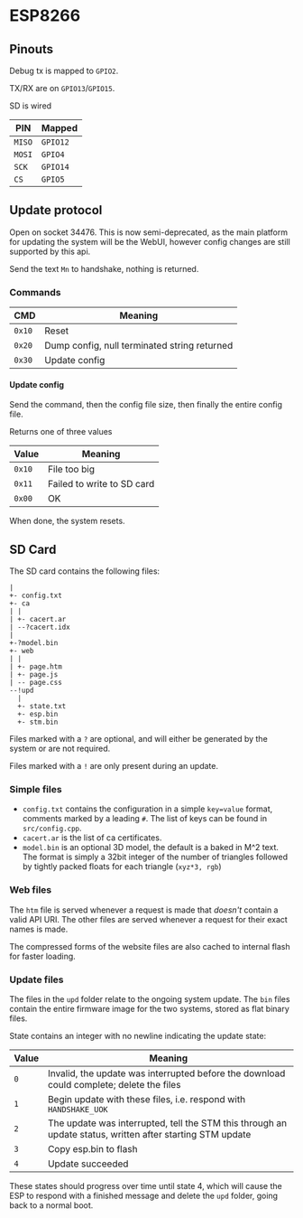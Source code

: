 # ESP8266

## Pinouts

Debug tx is mapped to `GPIO2`.

TX/RX are on `GPIO13`/`GPIO15`.

SD is wired

| PIN | Mapped |
| --- | ------ |
| `MISO` | `GPIO12` |
| `MOSI` | `GPIO4` |
| `SCK` | `GPIO14` |
| `CS`  | `GPIO5` |

## Update protocol

Open on socket 34476.
This is now semi-deprecated, as the main platform for updating the system will be the WebUI, however config changes are still supported by this api.

Send the text `Mn` to handshake, nothing is returned.

### Commands

| CMD | Meaning |
| --- | ------ |
| `0x10` | Reset |
| `0x20` | Dump config, null terminated string returned |
| `0x30` | Update config |

#### Update config

Send the command, then the config file size, then finally the entire config file.

Returns one of three values

| Value | Meaning |
| --- | ------ |
| `0x10` | File too big |
| `0x11` | Failed to write to SD card |
| `0x00` | OK |

When done, the system resets.

## SD Card

The SD card contains the following files:

```
|
+- config.txt
+- ca
| |
| +- cacert.ar
| --?cacert.idx
|
+-?model.bin
+- web
| |
| +- page.htm
| +- page.js
| -- page.css
--!upd
  |
  +- state.txt
  +- esp.bin
  +- stm.bin
```

Files marked with a `?` are optional, and will either be generated by the system or are not required.

Files marked with a `!` are only present during an update.

### Simple files

- `config.txt` contains the configuration in a simple `key=value` format, comments marked by a leading `#`. The list of keys can be found in `src/config.cpp`.
- `cacert.ar` is the list of ca certificates.
- `model.bin` is an optional 3D model, the default is a baked in M^2 text. The format is simply a 32bit integer of the number of triangles followed by tightly packed floats for each triangle (`xyz*3, rgb`)

### Web files

The `htm` file is served whenever a request is made that _doesn't_ contain a valid API URI.
The other files are served whenever a request for their exact names is made.

The compressed forms of the website files are also cached to internal flash for faster loading.

### Update files

The files in the `upd` folder relate to the ongoing system update.
The `bin` files contain the entire firmware image for the two systems, stored as flat binary files.

State contains an integer with no newline indicating the update state:

| Value | Meaning |
| --- | ---------- |
| `0` | Invalid, the update was interrupted before the download could complete; delete the files |
| `1` | Begin update with these files, i.e. respond with `HANDSHAKE_UOK` |
| `2` | The update was interrupted, tell the STM this through an update status, written after starting STM update |
| `3` | Copy esp.bin to flash |
| `4` | Update succeeded |

These states should progress over time until state 4, which will cause the ESP to respond with a finished message and delete the `upd` folder, going back to a normal boot.
